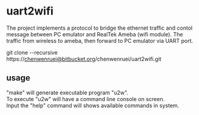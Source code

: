 # uart2wifi
The project implements a protocol to bridge the ethernet traffic and contol message between PC emulator and RealTek Ameba (wifi module).
The traffic from wireless to ameba, then forward to PC emulator via UART port.

git clone --recursive https://chenwenruei@bitbucket.org/chenwenruei/uart2wifi.git

## usage
"make" will generate executable program "u2w".  
To execute "u2w" will have a command line console on screen.  
Input the "help" command will shows available commands in system.  

